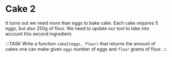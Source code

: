 # Cake 2

It turns out we need more than eggs to bake cake.
Each cake requires 5 eggs, but also 250g of flour.
We need to update our tool to take into account this second ingredient.

:::TASK
Write a function `cake2(eggs, flour)` that returns the amount of cakes one can make given `eggs` number of eggs and `flour` grams of flour.
:::
